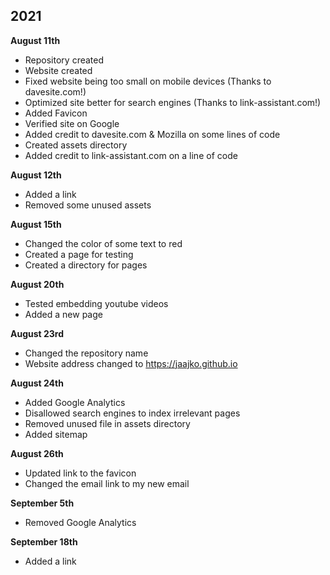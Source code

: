 ## 2021

<strong>August 11th</strong>

- Repository created
- Website created
- Fixed website being too small on mobile devices (Thanks to davesite.com!)
- Optimized site better for search engines (Thanks to link-assistant.com!)
- Added Favicon 
- Verified site on Google
- Added credit to davesite.com & Mozilla on some lines of code
- Created assets directory
- Added credit to link-assistant.com on a line of code

<strong>August 12th</strong>

- Added a link
- Removed some unused assets

<strong>August 15th</strong>

- Changed the color of some text to red
- Created a page for testing
- Created a directory for pages

<strong>August 20th</strong>

- Tested embedding youtube videos
- Added a new page

<strong>August 23rd</strong>

- Changed the repository name
- Website address changed to https://jaajko.github.io

<strong>August 24th</strong>

- Added Google Analytics
- Disallowed search engines to index irrelevant pages
- Removed unused file in assets directory
- Added sitemap

<strong>August 26th</strong>

- Updated link to the favicon
- Changed the email link to my new email

<strong>September 5th</strong>

- Removed Google Analytics

<strong>September 18th</strong>

- Added a link
